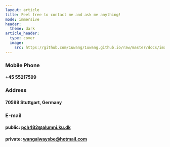 ```yaml
---
layout: article
title: Feel free to contact me and ask me anything!
mode: immersive
header:
  theme: dark
article_header:
  type: cover
  image:
    src: https://github.com/1uwang/1uwang.github.io/raw/master/docs/images/image1.jpg
---
```


### Mobile Phone
#### +45 55217599
### Address
#### 70599 Stuttgart, Germany
### E-mail
#### public: pch482@alumni.ku.dk    
#### private: wangalwaysbe@hotmail.com
